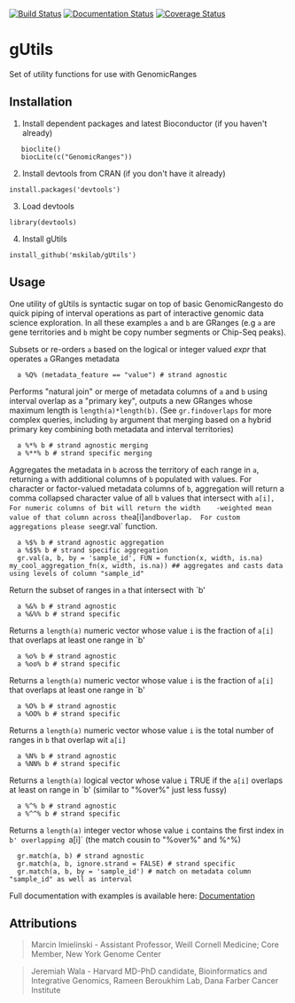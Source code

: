 [![Build Status](https://travis-ci.org/mskilab/gUtils.svg?branch=master)](https://travis-ci.org/mskilab/gUtils)
[![Documentation Status](https://readthedocs.org/projects/gutils/badge/?version=latest)](https://readthedocs.org/projects/gutils/?badge=latest)
[![Coverage Status](https://coveralls.io/repos/github/mskilab/gUtils/badge.svg?branch=master)](https://coveralls.io/github/mskilab/gUtils?branch=master)


gUtils
=======

Set of utility functions for use with GenomicRanges



Installation
------------

1. Install dependent packages and latest Bioconductor (if you haven't already)
  ```source("http://bioconductor.org/biocLite.R") 
     bioclite()
     biocLite(c("GenomicRanges"))
  ```

2. Install devtools from CRAN (if you don't have it already)

  ```
  install.packages('devtools')
  ```

3. Load devtools

  ```
  library(devtools)
  ````

4. Install gUtils

  ```
  install_github('mskilab/gUtils')
  ````

Usage
-----

One utility of gUtils is syntactic sugar on top of basic GenomicRangesto do quick piping of interval operations as part of interactive genomic data science exploration. In all these examples `a` and `b` are GRanges (e.g `a` are gene territories and `b` might be copy number segments or Chip-Seq peaks). 

Subsets or re-orders `a` based on the logical or integer valued *expr* that operates `a` GRanges metadata
```{r}
  a %Q% (metadata_feature == "value") # strand agnostic
```

Performs "natural join" or merge of metadata columns of `a` and `b` using interval overlap as a "primary key", outputs a new GRanges whose maximum length is `length(a)*length(b)`. (See `gr.findoverlaps` for more complex queries, including `by` argument that merging based on a hybrid primary key combining both metadata and interval territories)
```{r}	 	  
  a %*% b # strand agnostic merging
  a %**% b # strand specific merging
```

Aggregates the metadata in `b` across the territory of each range in `a`, returning `a` with additional columns of `b` populated with values. For character or factor-valued metadata columns of `b`, aggregation will return a comma collapsed character value of all `b` values that intersect with `a[i], For numeric columns of `b` it will return the width	-weighted mean value of that column across the `a[i]` and `b` overlap.  For custom aggregations please see `gr.val` function. 
```{r}	   
  a %$% b # strand agnostic aggregation
  a %$$% b # strand specific aggregation
  gr.val(a, b, by = 'sample_id', FUN = function(x, width, is.na) my_cool_aggregation_fn(x, width, is.na)) ## aggregates and casts data using levels of column "sample_id"
```

Return the subset of ranges in `a` that intersect with `b'
```{r}
  a %&% b # strand agnostic
  a %&%% b # strand specific
```

Returns a `length(a)` numeric vector whose value `i` is the fraction of `a[i]` that overlaps at least one range in `b' 
```{r}
  a %o% b # strand agnostic
  a %oo% b # strand specific
```

Returns a `length(a)` numeric vector whose value `i` is the fraction of `a[i]` that overlaps at least one range in `b' 
```{r}
  a %O% b # strand agnostic
  a %OO% b # strand specific
```

Returns a `length(a)` numeric vector whose value `i` is the total number of ranges in `b` that overlap wit  `a[i]` 
```{r}
  a %N% b # strand agnostic
  a %NN% b # strand specific
```

Returns a `length(a)` logical vector whose value `i` TRUE if the  `a[i]` overlaps at least on range in `b' (similar to "%over%" just less fussy)
```{r}
  a %^% b # strand agnostic
  a %^^% b # strand specific
```

Returns a `length(a)` integer vector whose value `i` contains the first index in `b' overlapping `a[i]` (the match cousin to "%over%" and %^%)
```{r}
  gr.match(a, b) # strand agnostic
  gr.match(a, b, ignore.strand = FALSE) # strand specific	
  gr.match(a, b, by = 'sample_id') # match on metadata column "sample_id" as well as interval
```


Full documentation with examples is available here: [Documentation][docs]

Attributions
------------
> Marcin Imielinski - Assistant Professor, Weill Cornell Medicine; Core Member, New York Genome Center

> Jeremiah Wala - Harvard MD-PhD candidate, Bioinformatics and Integrative Genomics, Rameen Beroukhim Lab, Dana Farber Cancer Institute

[license]: https://github.com/jwalabroad/gTrack/blob/master/LICENSE
[docs]: http://gutils.readthedocs.org/en/latest/index.html

